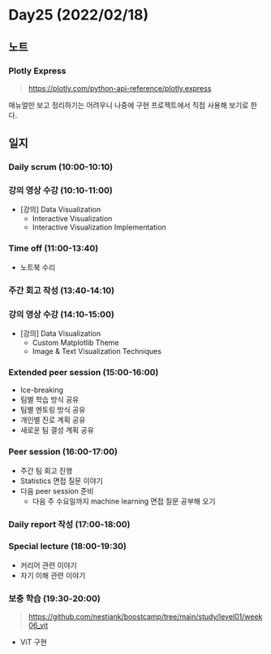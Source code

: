 # Day25 (2022/02/18)

## 노트

### Plotly Express

> https://plotly.com/python-api-reference/plotly.express

매뉴얼만 보고 정리하기는 어려우니 나중에 구현 프로젝트에서 직접 사용해 보기로 한다.

## 일지

### Daily scrum (10:00-10:10)

### 강의 영상 수강 (10:10-11:00)

  * [강의] Data Visualization
    * Interactive Visualization
    * Interactive Visualization Implementation

### Time off (11:00-13:40)

  * 노트북 수리

### 주간 회고 작성 (13:40-14:10)

### 강의 영상 수강 (14:10-15:00)

  * [강의] Data Visualization
    * Custom Matplotlib Theme
    * Image & Text Visualization Techniques

### Extended peer session (15:00-16:00)

  * Ice-breaking
  * 팀별 학습 방식 공유
  * 팀별 멘토링 방식 공유
  * 개인별 진로 계획 공유
  * 새로운 팀 결성 계획 공유

### Peer session (16:00-17:00)

  * 주간 팀 회고 진행
  * Statistics 면접 질문 이야기
  * 다음 peer session 준비
    * 다음 주 수요일까지 machine learning 면접 질문 공부해 오기

### Daily report 작성 (17:00-18:00)

### Special lecture (18:00-19:30)

  * 커리어 관련 이야기
  * 자기 이해 관련 이야기

### 보충 학습 (19:30-20:00)

> https://github.com/nestiank/boostcamp/tree/main/study/level01/week06_vit

  * ViT 구현
